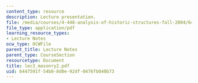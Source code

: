 ```yaml
---
content_type: resource
description: Lecture presentation.
file: /media/courses/4-448-analysis-of-historic-structures-fall-2004/6447591f54b88d0e92df0476fb040b73_lec3_masonry2.pdf
file_type: application/pdf
learning_resource_types:
- Lecture Notes
ocw_type: OCWFile
parent_title: Lecture Notes
parent_type: CourseSection
resourcetype: Document
title: lec3_masonry2.pdf
uid: 6447591f-54b8-8d0e-92df-0476fb040b73
---
```

